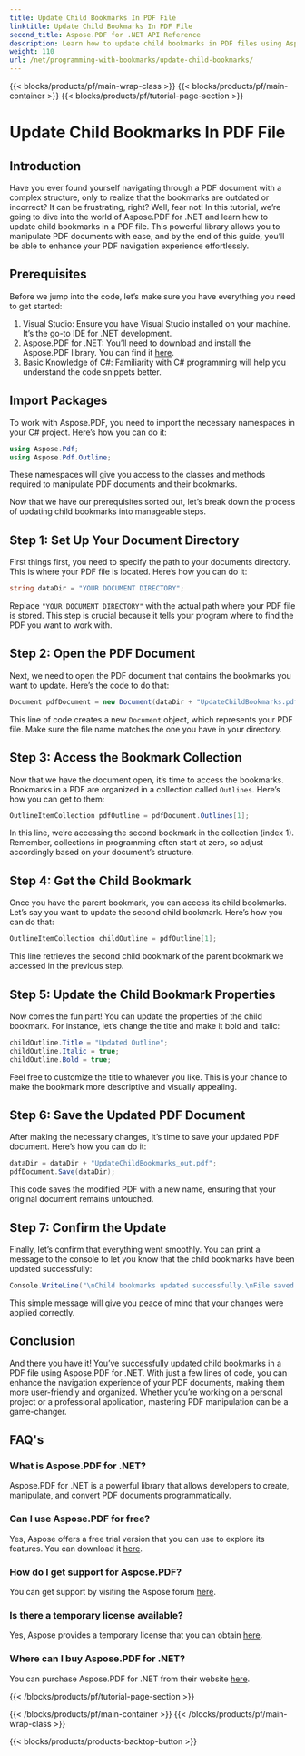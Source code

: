 ```yaml
---
title: Update Child Bookmarks In PDF File
linktitle: Update Child Bookmarks In PDF File
second_title: Aspose.PDF for .NET API Reference
description: Learn how to update child bookmarks in PDF files using Aspose.PDF for .NET with this step-by-step guide. Enhance your PDF navigation.
weight: 110
url: /net/programming-with-bookmarks/update-child-bookmarks/
---
```


{{< blocks/products/pf/main-wrap-class >}}
{{< blocks/products/pf/main-container >}}
{{< blocks/products/pf/tutorial-page-section >}}

# Update Child Bookmarks In PDF File

## Introduction

Have you ever found yourself navigating through a PDF document with a complex structure, only to realize that the bookmarks are outdated or incorrect? It can be frustrating, right? Well, fear not! In this tutorial, we’re going to dive into the world of Aspose.PDF for .NET and learn how to update child bookmarks in a PDF file. This powerful library allows you to manipulate PDF documents with ease, and by the end of this guide, you’ll be able to enhance your PDF navigation experience effortlessly.

## Prerequisites

Before we jump into the code, let’s make sure you have everything you need to get started:

1. Visual Studio: Ensure you have Visual Studio installed on your machine. It’s the go-to IDE for .NET development.
2. Aspose.PDF for .NET: You’ll need to download and install the Aspose.PDF library. You can find it [here](https://releases.aspose.com/pdf/net/).
3. Basic Knowledge of C#: Familiarity with C# programming will help you understand the code snippets better.

## Import Packages

To work with Aspose.PDF, you need to import the necessary namespaces in your C# project. Here’s how you can do it:

```csharp
using Aspose.Pdf;
using Aspose.Pdf.Outline;
```

These namespaces will give you access to the classes and methods required to manipulate PDF documents and their bookmarks.

Now that we have our prerequisites sorted out, let’s break down the process of updating child bookmarks into manageable steps.

## Step 1: Set Up Your Document Directory

First things first, you need to specify the path to your documents directory. This is where your PDF file is located. Here’s how you can do it:

```csharp
string dataDir = "YOUR DOCUMENT DIRECTORY";
```

Replace `"YOUR DOCUMENT DIRECTORY"` with the actual path where your PDF file is stored. This step is crucial because it tells your program where to find the PDF you want to work with.

## Step 2: Open the PDF Document

Next, we need to open the PDF document that contains the bookmarks you want to update. Here’s the code to do that:

```csharp
Document pdfDocument = new Document(dataDir + "UpdateChildBookmarks.pdf");
```

This line of code creates a new `Document` object, which represents your PDF file. Make sure the file name matches the one you have in your directory.

## Step 3: Access the Bookmark Collection

Now that we have the document open, it’s time to access the bookmarks. Bookmarks in a PDF are organized in a collection called `Outlines`. Here’s how you can get to them:

```csharp
OutlineItemCollection pdfOutline = pdfDocument.Outlines[1];
```

In this line, we’re accessing the second bookmark in the collection (index 1). Remember, collections in programming often start at zero, so adjust accordingly based on your document’s structure.

## Step 4: Get the Child Bookmark

Once you have the parent bookmark, you can access its child bookmarks. Let’s say you want to update the second child bookmark. Here’s how you can do that:

```csharp
OutlineItemCollection childOutline = pdfOutline[1];
```

This line retrieves the second child bookmark of the parent bookmark we accessed in the previous step.

## Step 5: Update the Child Bookmark Properties

Now comes the fun part! You can update the properties of the child bookmark. For instance, let’s change the title and make it bold and italic:

```csharp
childOutline.Title = "Updated Outline";
childOutline.Italic = true;
childOutline.Bold = true;
```

Feel free to customize the title to whatever you like. This is your chance to make the bookmark more descriptive and visually appealing.

## Step 6: Save the Updated PDF Document

After making the necessary changes, it’s time to save your updated PDF document. Here’s how you can do it:

```csharp
dataDir = dataDir + "UpdateChildBookmarks_out.pdf";            
pdfDocument.Save(dataDir);
```

This code saves the modified PDF with a new name, ensuring that your original document remains untouched. 

## Step 7: Confirm the Update

Finally, let’s confirm that everything went smoothly. You can print a message to the console to let you know that the child bookmarks have been updated successfully:

```csharp
Console.WriteLine("\nChild bookmarks updated successfully.\nFile saved at " + dataDir);
```

This simple message will give you peace of mind that your changes were applied correctly.

## Conclusion

And there you have it! You’ve successfully updated child bookmarks in a PDF file using Aspose.PDF for .NET. With just a few lines of code, you can enhance the navigation experience of your PDF documents, making them more user-friendly and organized. Whether you’re working on a personal project or a professional application, mastering PDF manipulation can be a game-changer.

## FAQ's

### What is Aspose.PDF for .NET?
Aspose.PDF for .NET is a powerful library that allows developers to create, manipulate, and convert PDF documents programmatically.

### Can I use Aspose.PDF for free?
Yes, Aspose offers a free trial version that you can use to explore its features. You can download it [here](https://releases.aspose.com/).

### How do I get support for Aspose.PDF?
You can get support by visiting the Aspose forum [here](https://forum.aspose.com/c/pdf/10).

### Is there a temporary license available?
Yes, Aspose provides a temporary license that you can obtain [here](https://purchase.aspose.com/temporary-license/).

### Where can I buy Aspose.PDF for .NET?
You can purchase Aspose.PDF for .NET from their website [here](https://purchase.aspose.com/buy).

{{< /blocks/products/pf/tutorial-page-section >}}

{{< /blocks/products/pf/main-container >}}
{{< /blocks/products/pf/main-wrap-class >}}

{{< blocks/products/products-backtop-button >}}
